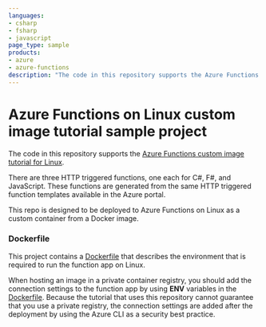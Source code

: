 ```yaml
---
languages:
- csharp
- fsharp
- javascript
page_type: sample
products:
- azure
- azure-functions
description: "The code in this repository supports the Azure Functions custom image tutorial for Linux."
---
```


# Azure Functions on Linux custom image tutorial sample project 

The code in this repository supports the [Azure Functions custom image tutorial for Linux](https://docs.microsoft.com/azure/azure-functions/functions-create-function-linux-custom-image). 

There are three HTTP triggered functions, one each for C#, F#, and JavaScript. These functions are generated from the same HTTP triggered function templates available in the Azure portal. 

This repo is designed to be deployed to Azure Functions on Linux as a custom container from a Docker image. 

### Dockerfile

This project contains a [Dockerfile] that describes the environment that is required to run the function app on Linux. 
 
When hosting an image in a private container registry, you should add the connection settings to the function app by using **ENV** variables in the [Dockerfile]. Because the tutorial that uses this repository cannot guarantee that you use a private registry, the connection settings are added after the deployment by using the Azure CLI as a security best practice. 

[Dockerfile]: Dockerfile
